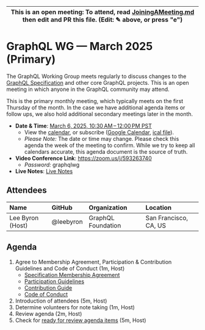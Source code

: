 <!--

# How to join (copied directly from /JoiningAMeeting.md)

Hello! You're welcome to join our working group meeting and add to the agenda by
following these three steps:

1.  Add your name to the list of attendees (in alphabetical order).

    - To respect meeting size, attendees should be relevant to the agenda. That
      means we expect most who join the meeting to participate in discussion. If
      you'd rather just watch, check out our [YouTube][].

    - Please include the organization (or project) you represent, and the
      location (including [country code][]) you expect to be located in during
      the meeting.

    - If you're willing to help take notes, add "✏️" after your name (eg. Ada
      Lovelace ✏). This is hugely helpful!

2.  If relevant, add your topic to the agenda (sorted by expected time).

    - Every agenda item has four parts: 1) the topic, 2) an expected time
      constraint, 3) who's leading the discussion, and 4) a list of any relevant
      links (RFC docs, issues, PRs, presentations, etc). Follow the format of
      existing agenda items.

    - Know what you want to get out of the agenda topic - what feedback do you
      need? What questions do you need answered? Are you looking for consensus
      or just directional feedback?

    - If your topic is a new proposal it's likely an ["RFC 0"][rfc stages]. The
      barrier of entry for documenting new proposals is intentionally low,
      writing a few sentences about the problem you're trying to solve and the
      rough shape of your proposed solution is normally sufficient.

      You can create a link for this:

      - As an issue against the graphql-wg repo.
      - As a GitHub discussion in the graphql-wg repo.
      - As an RFC document into the rfcs/ folder of the graphql-wg repo.

3.  Review our guidelines and agree to our Spec Membership & CLA.

    - Review and understand our Spec Membership Agreement, Participation &
      Contribution Guidelines, and Code of Conduct. You'll find links to these
      in the first agenda item of every meeting.

    - If this is your first time, our bot will comment on your Pull Request with
      a link to our Spec Membership & CLA. Please follow along and agree before
      your PR is merged.

      Your organization may sign this for all of its members. To set this up,
      please ask operations@graphql.org.

PLEASE TAKE NOTE:

- By joining this meeting you must agree to the Specification Membership
  Agreement and Code of Conduct.

- Meetings are recorded and made available on [YouTube][], by joining you
  consent to being recorded.

[youtube]: https://www.youtube.com/channel/UCERcwLeheOXp_u61jEXxHMA
[country code]:
  https://en.wikipedia.org/wiki/List_of_ISO_3166_country_codes#Current_ISO_3166_country_codes
[rfc stages]:
  https://github.com/graphql/graphql-spec/blob/main/CONTRIBUTING.md#rfc-contribution-stages


-->

| This is an open meeting: To attend, read [JoiningAMeeting.md][] then edit and PR this file. (Edit: ✎ above, or press "e") |
| ---------------------------------------------------------------------------------------- |

# GraphQL WG — March 2025 (Primary)

The GraphQL Working Group meets regularly to discuss changes to the
[GraphQL Specification][] and other core GraphQL projects. This is an open
meeting in which anyone in the GraphQL community may attend.

This is the primary monthly meeting, which typically meets on the first Thursday
of the month. In the case we have additional agenda items or follow ups, we also
hold additional secondary meetings later in the month.

- **Date & Time**: [March 6, 2025, 10:30 AM – 12:00 PM PST](https://www.timeanddate.com/worldclock/converter.html?iso=20250306T183000&p1=224&p2=179&p3=136&p4=268&p5=367&p6=438&p7=248&p8=240)
  - View the [calendar][], or subscribe ([Google Calendar][], [ical file][]).
  - _Please Note:_ The date or time may change. Please check this agenda the
    week of the meeting to confirm. While we try to keep all calendars accurate,
    this agenda document is the source of truth.
- **Video Conference Link**: https://zoom.us/j/593263740
  - _Password:_ graphqlwg
- **Live Notes**: [Live Notes][]

[calendar]: https://calendar.google.com/calendar/embed?src=linuxfoundation.org_ik79t9uuj2p32i3r203dgv5mo8%40group.calendar.google.com
[google calendar]: https://calendar.google.com/calendar?cid=bGludXhmb3VuZGF0aW9uLm9yZ19pazc5dDl1dWoycDMyaTNyMjAzZGd2NW1vOEBncm91cC5jYWxlbmRhci5nb29nbGUuY29t
[ical file]: https://calendar.google.com/calendar/ical/linuxfoundation.org_ik79t9uuj2p32i3r203dgv5mo8%40group.calendar.google.com/public/basic.ics
[graphql specification]: https://github.com/graphql/graphql-spec
[JoiningAMeeting.md]: https://github.com/graphql/graphql-wg/blob/main/JoiningAMeeting.md
[live notes]: https://docs.google.com/document/d/1q-sT4k8-c0tcDYJ8CxPZkJ8UY4Nhk3HbKsRxosu_7YE/edit?usp=sharing

## Attendees

<!-- prettier-ignore -->
| Name             | GitHub        | Organization       | Location              |
| :--------------- | :------------ | :----------------- | :-------------------- |
| Lee Byron (Host) | @leebyron     | GraphQL Foundation | San Francisco, CA, US |


## Agenda

1. Agree to Membership Agreement, Participation & Contribution Guidelines and Code of Conduct (1m, Host)
   - [Specification Membership Agreement](https://github.com/graphql/foundation)
   - [Participation Guidelines](https://github.com/graphql/graphql-wg#participation-guidelines)
   - [Contribution Guide](https://github.com/graphql/graphql-spec/blob/main/CONTRIBUTING.md)
   - [Code of Conduct](https://github.com/graphql/foundation/blob/master/CODE-OF-CONDUCT.md)
1. Introduction of attendees (5m, Host)
1. Determine volunteers for note taking (1m, Host)
1. Review agenda (2m, Host)
1. Check for [ready for review agenda items](https://github.com/graphql/graphql-wg/issues?q=is%3Aissue+is%3Aopen+label%3A%22Ready+for+review+%F0%9F%99%8C%22+sort%3Aupdated-desc) (5m, Host)
